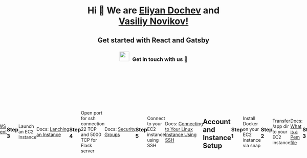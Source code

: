 <h1 align="center">Hi 👋 We are <a href="https://github.com/ElianDochev" target="blank">
Eliyan Dochev</a> and <a href="https://github.com/VividVice" target="blank">Vasiliy Novikov!</a> </h1>

<h2 align="center">Get started with React and Gatsby</h3>

<h3 align="center" > <img src="https://media.giphy.com/media/iY8CRBdQXODJSCERIr/giphy.gif" width="30" height="30" style="margin-right: 10px;">Get in touch with us 🤝 </h3>

<div style="display: flex; flex-direction: row; justify-content: center; align-items: center;">
  <p align="center">
  <h1 align="center"> Eliyan Dochev </h1>
   <div align="center"  class="icons-social" style="margin-left: 10px;">
          <a style="margin-left: 10px;"  target="_blank" href="https://www.linkedin.com/in/elian-dochev-8a53a9250/">
  			<img  style="width: 40px; height: 40px" src="https://img.icons8.com/doodle/40/000000/linkedin--v2.png"></a>
          <a style="margin-left: 10px;" target="_blank" href="https://github.com/ElianDochev">
  		<img  style="width: 40px; height: 40px" src="https://img.icons8.com/doodle/40/000000/github--v1.png"></a>
  		<a style="margin-left: 5px;" target="_blank" href="mailto:eliyan.dochev@epitech.eu">
  					<img style="width: 40px; height: 40px" src="https://image.similarpng.com/very-thumbnail/2021/09/Outlook-icon-on-transparent-background-PNG.png" ></a>
        </div>
  </p>

# Introduction

In this workshop, you will learn how to deploy a simple Flask application on AWS EC2. You will also learn how to
use ssh to connect and use Docker to build and run your application.

## Account and Instance Setup

### Step 1

Create an [AWS Account](https://aws.amazon.com/)

### Step 2

Access [AWS Management Console](https://aws.amazon.com/console/)

### Step 3

Launch an EC2 Instance

Docs: [Lanching an Instance](https://docs.aws.amazon.com/AWSEC2/latest/UserGuide/EC2_GetStarted.html#ec2-launch-instance)

### Step 4

Open port for ssh connection 22 TCP and 5000 TCP for Flask server

Docs: [Security Groups](https://docs.aws.amazon.com/AWSEC2/latest/UserGuide/using-network-security.html)

### Step 5

Connect to your EC2 instance using SSH

Docs: [Connecting to Your Linux Instance Using SSH](https://docs.aws.amazon.com/AWSEC2/latest/UserGuide/AccessingInstancesLinux.html)

## Account and Instance Setup

### Step 1

Install Docker on your EC2 instance via snap

```bash
sudo apt update # this updates the package manager
sudo apt install snapd # this installs snap
sudo snap install docker # this installs docker
sudo snap refresh docker --channel=latest/edge
sudo groupadd docker # this creates a docker group
sudo usermod -aG docker $USER # this makes docker run without sudo
newgrp docker # this makes docker run without sudo
```

### Step 2

Transfer /app dir to your EC2 instance

```bash
scp -i <path_to_pem_file> -r <path_to_app_dir> ubuntu@<ec2_public_ip>:/home/ubuntu
```

Docs: [What is a Pem file](https://docs.aws.amazon.com/AWSEC2/latest/UserGuide/ec2-key-pairs.html)

### Step 3

Configure Firewall (Security Group):
Make sure that your EC2 instance's security group allows traffic on the port you're using for Flask (default is 5000). Configure the inbound rules accordingly.

[How to configure security groups](https://docs.aws.amazon.com/AWSEC2/latest/UserGuide/using-network-security.html)

### Step 4

Run the Flask app on your EC2 instance

```bash
docker-compose up --build
```

### Step 5

Access the App:
Visit your EC2 instance's public IP address or DNS followed by the port number (default is 5000)

Docs: [Public IPv4 addresses and external DNS hostnames](https://docs.aws.amazon.com/AWSEC2/latest/UserGuide/using-instance-addressing.html#concepts-public-addresses)

### Bonus

Set up Nginx as a Reverse Proxy (Optional but Recommended):
For better performance and security, consider setting up Nginx as a reverse proxy

Set up Gunicorn
For production use, it's recommended to use a production-ready server like Gunicorn.

